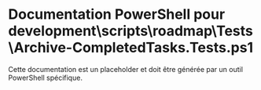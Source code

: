 # Documentation PowerShell pour development\scripts\roadmap\Tests\Archive-CompletedTasks.Tests.ps1

Cette documentation est un placeholder et doit être générée par un outil PowerShell spécifique.
